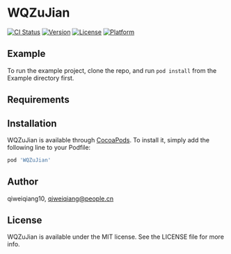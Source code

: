 # WQZuJian

[![CI Status](https://img.shields.io/travis/qiweiqiang10/WQZuJian.svg?style=flat)](https://travis-ci.org/qiweiqiang10/WQZuJian)
[![Version](https://img.shields.io/cocoapods/v/WQZuJian.svg?style=flat)](https://cocoapods.org/pods/WQZuJian)
[![License](https://img.shields.io/cocoapods/l/WQZuJian.svg?style=flat)](https://cocoapods.org/pods/WQZuJian)
[![Platform](https://img.shields.io/cocoapods/p/WQZuJian.svg?style=flat)](https://cocoapods.org/pods/WQZuJian)

## Example

To run the example project, clone the repo, and run `pod install` from the Example directory first.

## Requirements

## Installation

WQZuJian is available through [CocoaPods](https://cocoapods.org). To install
it, simply add the following line to your Podfile:

```ruby
pod 'WQZuJian'
```

## Author

qiweiqiang10, qiweiqiang@people.cn

## License

WQZuJian is available under the MIT license. See the LICENSE file for more info.
